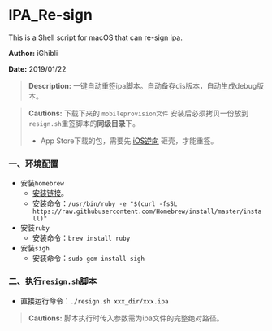 # IPA_Re-sign
This is a Shell script for macOS that can re-sign ipa.

**Author:** iGhibli

**Date:** 2019/01/22



> **Description:** 一键自动重签ipa脚本。自动备存dis版本，自动生成debug版本。

> **Cautions:** 下载下来的 `mobileprovision文件` 安装后必须拷贝一份放到`resign.sh`重签脚本的**同级目录**下。
>
> - App Store下载的包，需要先 [iOS逆向](http://iosre.com/) 砸壳，才能重签。

### 一、环境配置

- 安装`homebrew`
  - [安装链接](https://brew.sh/)。
  - 安装命令：`/usr/bin/ruby -e "$(curl -fsSL https://raw.githubusercontent.com/Homebrew/install/master/install)"`
- 安装`ruby`
  - 安装命令：`brew install ruby`
- 安装`sigh`
  - 安装命令：`sudo gem install sigh`

### 二、执行`resign.sh`脚本

- 直接运行命令：`./resign.sh xxx_dir/xxx.ipa`

> **Cautions:** 脚本执行时传入参数需为ipa文件的完整绝对路径。